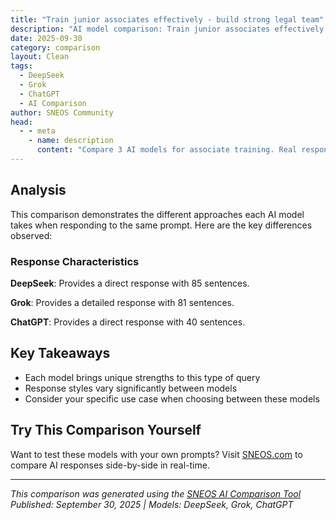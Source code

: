 ```yaml
---
title: "Train junior associates effectively - build strong legal team"
description: "AI model comparison: Train junior associates effectively - build strong legal team..."
date: 2025-09-30
category: comparison
layout: Clean
tags:
  - DeepSeek
  - Grok
  - ChatGPT
  - AI Comparison
author: SNEOS Community
head:
  - - meta
    - name: description
      content: "Compare 3 AI models for associate training. Real responses from DeepSeek, Grok, ChatGPT with detailed analysis."
---
```


<ChatComparison
  title="Train junior associates effectively - build strong legal team"
  prompt="Train junior associates effectively - build strong legal team"
  :responses='{
    "DeepSeek": "Of course. Training junior associates effectively is not just about checking a compliance box; it\u0027s the single most powerful investment a law firm can make in its own future. It builds a strong, resilient, and loyal legal team that can deliver superior client service and sustain the firm\u0027s success for years to come.\n\nHere is a comprehensive framework for training junior associates, broken down into a philosophy, a structured plan, and key principles for success.\n\n---\n\n### **I. The Core Philosophy: Shift from \u0022Sink or Swim\u0022 to \u0022Scaffolded Learning\u0022**\n\nThe old model of throwing juniors into the deep end is inefficient, demoralizing, and leads to high turnover. The modern approach is **\u0022Scaffolded Learning\u0022**:\n*   **I Do, We Do, You Do:** You demonstrate a task, you do it together, then they do it independently with support.\n*   **Purpose-Driven Work:** Explain the \u0022why\u0022 behind every task. How does this memo fit into the broader case strategy? How does this clause protect the client?\n*   **Psychological Safety:** Create an environment where asking questions is encouraged, and mistakes are treated as learning opportunities, not failures.\n\n---\n\n### **II. The Structured Training Plan: A Year-Long Roadmap**\n\n#### **Phase 1: The First 90 Days (Onboarding \u0026 Integration)**\n**Goal:** Make them feel welcome, equipped, and grounded in firm fundamentals.\n\n*   **Pre-Day One:** Send a welcome package with an agenda, bios of their team, and key firm information.\n*   **Week 1: Foundation \u0026 Culture.**\n    *   Beyond HR paperwork: Introduce them to everyone, not just their direct supervisors.\n    *   IT setup and training on all critical software (document management, timekeeping, etc.).\n    *   Overview of the firm\u0027s major practice areas and key clients.\n    *   Assign a \u0022Buddy\u0022 (a mid-level associate) for informal questions.\n*   **Weeks 2-12: Core Skill Immersion.**\n    *   **Structured Rotations:** If possible, rotate them through 2-3 key practice groups for 4-6 weeks each.\n    *   **\u0022Boot Camps\u0022:** Run sessions on fundamental tasks:\n        *   **Legal Research \u0026 Writing:** Firm-specific memo and email format, use of key databases.\n        *   **Document Review \u0026 Production:** How to manage an e-discovery platform, privilege logging.\n        *   **Drafting 101:** Simple correspondence, shell documents, discovery requests/responses.\n        *   **Timekeeping \u0026 Billing:** The ethics and economics of accurate time entry.\n    *   **Assign a Primary Mentor:** A partner or senior associate responsible for their overall development.\n\n#### **Phase 2: Months 4-9 (Skill Building \u0026 Increased Responsibility)**\n**Goal:** Transition from observing and assisting to owning discrete tasks.\n\n*   **\u0022We Do\u0022 Projects:** Work side-by-side on more complex tasks:\n    *   Drafting a deposition outline.\n    *   Preparing a witness for a interview.\n    *   Conducting due diligence for a transaction.\n    *   Attending client calls and then debriefing.\n*   **Structured Feedback Loops:**\n    *   **Real-Time Feedback:** Give notes on a draft *with track changes and comments* explaining your edits.\n    *   **Weekly Check-Ins:** 30-minute meetings with their mentor to discuss workload, challenges, and career interests.\n*   **Introduction to Clients:** Bring them to meetings and have them draft the follow-up email for your review.\n\n#### **Phase 3: Months 10-12 (Towards Independence \u0026 Specialization)**\n**Goal:** Develop confidence and begin to identify areas of interest.\n\n*   **\u0022You Do\u0022 with Backup:** Assign them their first solo draft of a motion or agreement, with a clear deadline and the understanding you will review it thoroughly.\n*   **Courtroom \u0026 Deal Room Exposure:** Have them second-chair a hearing or a negotiation.\n*   **Career Pathing Conversation:** Formal meeting to discuss their interests, strengths, and a preliminary plan for their second year.\n\n---\n\n### **III. The Pillars of Effective Training**\n\n#### **1. Mentorship \u0026 Culture (The Human Element)**\n*   **Dedicated Mentors:** Assign both a formal mentor (for career guidance) and a \u0022buddy\u0022 (for day-to-day questions).\n*   **Lead by Example:** Invite them to observe your client calls, negotiations, and strategy sessions. Debrief afterward.\n*   **Foster Inclusion:** Include them in team lunches and firm social events. A sense of belonging is a powerful retention tool.\n\n#### **2. Communication \u0026 Feedback (The Growth Engine)**\n*   **Be Specific \u0026 Actionable:**\n    *   **Instead of:** \u0022This draft is sloppy.\u0022\n    *   **Say:** \u0022The legal analysis in section two is strong. Let\u0027s work on the structure of the argument. Next time, try using headings for each element of the test, like the sample I shared.\u0022\n*   **Schedule It:** Feedback should not be a surprise. Make it a regular, expected part of the workflow.\n*   **Practice \u0022Feedback Sandwich\u0022:** Positive comment -\u003E Constructive criticism -\u003E Positive comment.\n\n#### **3. Resource \u0026 Tool Proficiency (The Toolkit)**\n*   **Create a \u0022Playbook\u0022:** A central, living document (e.g., on SharePoint or Confluence) with:\n    *   Sample documents (memos, briefs, emails, agreements).\n    *   Guides for court rules and filing procedures.\n    *   Templates for common tasks.\n    *   Links to key internal and external resources.\n*   **Tech Training:** Don\u0027t assume they know your specific document management or e-discovery software. Provide formal training.\n\n#### **4. Business \u0026 Client Development Acumen (The Big Picture)**\n*   **Teach the Business of Law:** Explain how the firm makes money, the importance of billable hours, realization rates, and client retention.\n*   **Involve Them in Pitches:** Even if just to do preliminary research or listen in. Ask for their thoughts afterward.\n*   **Encourage Pro Bono Work:** This is a low-risk, high-reward way for juniors to gain hands-on experience and courtroom exposure.\n\n---\n\n### **Best Practices for Senior Lawyers \u0026 Partners**\n\n*   **Delegate Thoughtfully:** Don\u0027t just dump work. Delegate the \u0022what\u0022 and the \u0022why,\u0022 not just the \u0022how.\u0022\n*   **Protect Their Time:** Be mindful of \u0022fire drills\u0022 that are often a result of poor planning. Teach them how to manage urgent requests without burning out.\n*   **Publicly Acknowledge Good Work:** A simple \u0022Jenna did excellent work on the research for that motion\u0022 in a team meeting goes a long way.\n*   **Be Patient and Available:** Your time is valuable, but so is theirs. Blocking out 15 minutes to unblock them on a task is an efficient use of your time in the long run.\n\n### **Measuring Success**\n\nHow do you know if your training is working? Track these metrics:\n*   **Retention Rates:** Are your juniors staying past the 3-year mark?\n*   **360-Degree Feedback:** Juniors rate their training and mentorship; peers and seniors provide feedback on the junior\u0027s progress.\n*   **Work Quality \u0026 Efficiency:** Are drafts requiring fewer revisions? Are they completing tasks more independently?\n*   **Moral \u0026 Engagement:** Do they speak up in meetings? Do they seem invested and curious?\n\n**Conclusion:**\n\nBuilding a strong legal team starts on day one with a junior associate. By replacing hazing with coaching, and mystery with transparency, you create a culture of excellence, loyalty, and continuous improvement. This isn\u0027t just about training lawyers; it\u0027s about building the future leaders of your firm.",
    "Grok": "Training junior associates effectively is essential for building a strong, capable, and cohesive legal team. By investing in their professional development, fostering a supportive environment, and providing clear career pathways, you can ensure long-term success for both the individuals and the firm. Below are detailed strategies to train junior associates and build a robust legal team:\n\n---\n\n### 1. Develop a Structured Onboarding Process\nA comprehensive onboarding process sets the tone for a junior associate\u2019s career at your firm and helps them integrate quickly.\n- **Orientation Program:** Introduce new associates to the firm\u0027s culture, values, policies, and expectations. Include an overview of key practice areas, technology tools, and administrative processes.\n- **Assign a Mentor or Buddy:** Pair junior associates with a senior attorney or experienced associate who can guide them, answer questions, and provide informal support.\n- **Provide Resources:** Equip them with access to legal research tools (e.g., Westlaw, LexisNexis), internal knowledge databases, templates, and style guides.\n- **Set Clear Expectations:** Outline performance goals, billable hour targets, and professional conduct standards from the start.\n\n---\n\n### 2. Provide Hands-On Learning Opportunities\nJunior associates learn best by doing. Exposure to real-world tasks builds practical skills and confidence.\n- **Shadowing Senior Attorneys:** Allow junior associates to observe depositions, client meetings, court appearances, and negotiations to understand processes and professional demeanor.\n- **Graduated Responsibility:** Start with smaller tasks (e.g., legal research, drafting memos) and gradually assign more complex work (e.g., drafting pleadings, assisting in discovery) as they gain competence.\n- **Pro Bono Work:** Encourage participation in pro bono cases to give them practical experience and a sense of purpose while serving the community.\n- **Cross-Practice Exposure:** Rotate associates through different practice areas to broaden their skills and help them identify their areas of interest.\n\n---\n\n### 3. Implement a Formal Training Program\nStructured training ensures that junior associates receive consistent and comprehensive education.\n- **Legal Skills Workshops:** Conduct sessions on legal writing, research techniques, negotiation skills, client communication, and courtroom etiquette.\n- **Ethics and Professional Responsibility:** Provide training on maintaining confidentiality, avoiding conflicts of interest, and adhering to ethical standards.\n- **Technology Training:** Teach associates how to use case management software, e-discovery tools, and other technology relevant to legal practice.\n- **Soft Skills Development:** Offer training on time management, teamwork, emotional intelligence, and stress management to help them thrive in a high-pressure environment.\n\n---\n\n### 4. Foster a Culture of Feedback and Growth\nConstructive feedback is critical for skill development and helps junior associates understand their strengths and areas for improvement.\n- **Regular Performance Reviews:** Conduct formal evaluations (e.g., quarterly or biannually) to discuss progress, set goals, and address challenges.\n- **Real-Time Feedback:** Provide immediate, specific feedback after assignments or court appearances to reinforce good practices and correct mistakes early.\n- **Encourage Questions:** Create a safe environment where junior associates feel comfortable asking questions without fear of judgment.\n- **Two-Way Communication:** Solicit feedback from junior associates about their training experience and work environment to improve processes.\n\n---\n\n### 5. Build Mentorship and Support Systems\nMentorship programs are key to personal and professional development, helping junior associates navigate challenges and build relationships.\n- **Formal Mentorship Program:** Assign a senior attorney as a mentor to provide career guidance, share insights, and help with networking within the firm.\n- **Peer Support Groups:** Encourage junior associates to form peer networks for mutual support, knowledge sharing, and camaraderie.\n- **Accessibility to Leadership:** Ensure that partners and senior attorneys are approachable and available for occasional check-ins or advice.\n\n---\n\n### 6. Encourage Continuous Learning and Professional Development\nLegal practice evolves constantly, and junior associates must stay updated on laws, trends, and skills.\n- **CLE (Continuing Legal Education):** Support attendance at CLE programs, seminars, and conferences to meet licensing requirements and expand knowledge.\n- **Internal Knowledge Sharing:** Host regular \u201Clunch and learn\u201D sessions where senior attorneys discuss recent cases, legal trends, or practical tips.\n- **Encourage Specialization:** Help associates identify and pursue areas of interest through targeted training or certifications.\n- **Subscriptions and Memberships:** Provide access to professional organizations (e.g., bar associations) and legal journals for ongoing learning.\n\n---\n\n### 7. Promote Work-Life Balance and Well-Being\nA healthy, motivated team performs better. Supporting well-being prevents burnout and improves retention.\n- **Reasonable Workloads:** Monitor billable hours and workloads to avoid overwhelming junior associates, especially early in their careers.\n- **Flexible Policies:** Offer flexible work arrangements or remote work options where feasible to accommodate personal needs.\n- **Wellness Programs:** Provide resources like gym memberships, counseling services, or mindfulness workshops to support mental and physical health.\n- **Team-Building Activities:** Organize social events or retreats to build camaraderie and strengthen relationships within the team.\n\n---\n\n### 8. Create Clear Career Pathways\nJunior associates are more motivated when they see opportunities for growth within the firm.\n- **Define Milestones:** Outline the skills and achievements needed to progress to mid-level associate, senior associate, or partner roles.\n- **Merit-Based Advancement:** Reward high performance with promotions, bonuses, or increased responsibilities.\n- **Skill-Based Recognition:** Acknowledge and celebrate accomplishments, such as winning a motion or closing a deal, to boost morale.\n- **Exit Support:** If an associate\u2019s long-term goals lie outside the firm, provide support (e.g., networking, references) to maintain a positive relationship.\n\n---\n\n### 9. Lead by Example\nSenior attorneys and partners play a crucial role in shaping the culture and work ethic of the team.\n- **Model Professionalism:** Demonstrate ethical behavior, client service excellence, and dedication to work to inspire junior associates.\n- **Show Commitment to Training:** Actively participate in training programs and mentorship to signal the importance of development.\n- **Be Approachable:** Foster an open-door policy where junior associates feel comfortable seeking guidance or discussing concerns.\n\n---\n\n### 10. Measure Success and Adapt\nRegularly evaluate the effectiveness of your training program and make adjustments as needed.\n- **Track Progress:** Use metrics like billable hours, client feedback, and case outcomes to assess junior associates\u2019 growth.\n- **Solicit Input:** Gather feedback from associates and senior staff on the training process to identify gaps or areas for improvement.\n- **Stay Flexible:** Adapt training methods to accommodate different learning styles, generational differences, and evolving industry needs.\n\n---\n\n### Benefits of Effective Training for Building a Strong Legal Team\n- **Improved Performance:** Well-trained associates are more competent and confident, leading to better client outcomes.\n- **Higher Retention Rates:** Investing in development shows associates that the firm values their growth, reducing turnover.\n- **Stronger Team Cohesion:** Training and mentorship foster collaboration and trust within the team.\n- **Firm Reputation:** A skilled, professional team enhances the firm\u2019s reputation in the legal community, attracting top talent and clients.\n- **Future Leadership:** Junior associates who are properly trained today become the firm\u2019s leaders tomorrow.\n\n---\n\nBy implementing these strategies, you can create a supportive, growth-oriented environment that transforms junior associates into skilled attorneys and builds a strong, sustainable legal team. Consistency, communication, and a commitment to development are key to long-term success.",
    "ChatGPT": "Building and training a strong legal team of junior associates requires a strategic approach focused on skill development, mentorship, and fostering a collaborative environment. Here are some effective steps to train junior associates and build a robust legal team:\n\n1. **Structured Onboarding Program**  \n   - Introduce the firm\u0027s culture, values, and expectations.  \n   - Provide an overview of key practice areas and typical case types.  \n   - Include training on firm procedures, document management systems, and legal research tools.\n\n2. **Mentorship and Supervision**  \n   - Pair junior associates with experienced mentors for guidance.  \n   - Encourage regular check-ins to discuss progress, challenges, and career goals.  \n   - Supervisors should provide constructive feedback and support.\n\n3. **Skill Development Workshops**  \n   - Conduct workshops on legal writing, drafting, oral advocacy, and negotiation skills.  \n   - Include training on specific law areas relevant to the firm\u2019s practice.  \n   - Use case studies and role-playing exercises for practical experience.\n\n4. **Assign Increasingly Challenging Tasks**  \n   - Start with routine tasks like document review and research.  \n   - Gradually introduce drafting pleadings, client communications, and attending meetings.  \n   - Encourage autonomy while ensuring oversight to maintain quality.\n\n5. **Encourage Continuous Learning**  \n   - Support attendance at seminars, webinars, and legal education courses.  \n   - Promote subscription to legal journals and updates on recent case law.  \n   - Facilitate study groups or internal knowledge-sharing sessions.\n\n6. **Performance Evaluation and Feedback**  \n   - Establish clear performance metrics and expectations.  \n   - Conduct regular reviews to assess strengths and areas for improvement.  \n   - Provide actionable feedback and set achievable goals.\n\n7. **Foster Team Collaboration**  \n   - Promote open communication and knowledge-sharing among associates.  \n   - Organize team meetings to discuss ongoing cases and share insights.  \n   - Encourage collaborative problem-solving and peer learning.\n\n8. **Recognize and Reward Achievement**  \n   - Acknowledge good work publicly to motivate associates.  \n   - Offer opportunities for career advancement and increased responsibilities.  \n   - Consider incentives such as bonuses, promotions, or professional development support.\n\n9. **Utilize Technology and Tools**  \n   - Train associates on case management software, legal research platforms, and document automation tools.  \n   - Encourage the use of technology to improve efficiency and accuracy.\n\n10. **Promote Work-Life Balance**  \n    - Support manageable workloads to prevent burnout.  \n    - Encourage a healthy work-life balance to maintain productivity and job satisfaction.\n\nBy implementing these strategies, you can effectively train junior associates, enhance their skills, and build a cohesive, high-performing legal team committed to delivering quality legal service."
  }'
  published-date="12:49"
/>

## Analysis

This comparison demonstrates the different approaches each AI model takes when responding to the same prompt. Here are the key differences observed:

### Response Characteristics

**DeepSeek**: Provides a direct response with 85 sentences. 

**Grok**: Provides a detailed response with 81 sentences. 

**ChatGPT**: Provides a direct response with 40 sentences. 

## Key Takeaways

- Each model brings unique strengths to this type of query
- Response styles vary significantly between models
- Consider your specific use case when choosing between these models

## Try This Comparison Yourself

Want to test these models with your own prompts? Visit [SNEOS.com](https://sneos.com) to compare AI responses side-by-side in real-time.

---

*This comparison was generated using the [SNEOS AI Comparison Tool](https://sneos.com)*
*Published: September 30, 2025 | Models: DeepSeek, Grok, ChatGPT*
